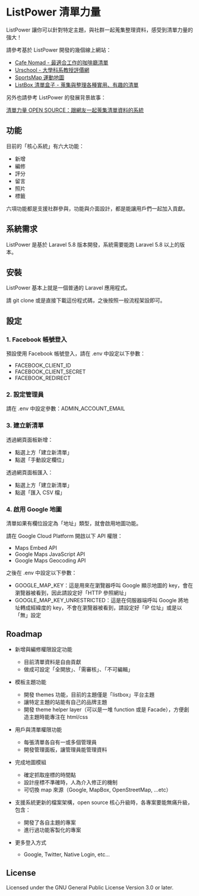 # ListPower 清單力量

ListPower 讓你可以針對特定主題，與社群一起蒐集整理資料，感受到清單力量的強大！

請參考基於 ListPower 開發的幾個線上網站：

- [Cafe Nomad - 最適合工作的咖啡廳清單](https://cafenomad.tw/)
- [Urschool - 大學科系教授評價網](https://urschool.org/)
- [SportsMap 運動地圖](https://isportsmap.com/)
- [ListBox 清單盒子 - 蒐集與整理各種實用、有趣的清單](https://listbox.app/)

另外也請參考 ListPower 的發展背景故事：

[清單力量 OPEN SOURCE：跟網友一起蒐集清單資料的系統](http://blog.turn.tw/?p=3720)

## 功能

目前的「核心系統」有六大功能：

- 新增
- 編修
- 評分
- 留言
- 照片
- 標籤

六項功能都是支援社群參與，功能與介面設計，都是能讓用戶們一起加入貢獻。

## 系統需求

ListPower 是基於 Laravel 5.8 版本開發，系統需要能跑 Laravel 5.8 以上的版本。

## 安裝

ListPower 基本上就是一個普通的 Laravel 應用程式。

請 git clone 或是直接下載這份程式碼，之後按照一般流程架設即可。

## 設定

### 1. Facebook 帳號登入

預設使用 Facebook 帳號登入，請在 .env 中設定以下參數：

- FACEBOOK_CLIENT_ID
- FACEBOOK_CLIENT_SECRET
- FACEBOOK_REDIRECT

### 2. 設定管理員

請在 .env 中設定參數：ADMIN_ACCOUNT_EMAIL

### 3. 建立新清單

透過網頁面板新增：

- 點選上方「建立新清單」
- 點選「手動設定欄位」

透過網頁面板匯入：

- 點選上方「建立新清單」
- 點選「匯入 CSV 檔」

### 4. 啟用 Google 地圖

清單如果有欄位設定為「地址」類型，就會啟用地圖功能。

請在 Google Cloud Platform 開啟以下 API 權限：

- Maps Embed API
- Google Maps JavaScript API
- Google Maps Geocoding API

之後在 .env 中設定以下參數：

- GOOGLE_MAP_KEY：這是用來在瀏覽器呼叫 Google 顯示地圖的 key，會在瀏覽器被看到，因此請設定好「HTTP 參照網址」
- GOOGLE_MAP_KEY_UNRESTRICTED：這是在伺服器端呼叫 Google 將地址轉成經緯度的 key，不會在瀏覽器被看到，請設定好「IP 位址」或是以「無」設定

## Roadmap

- 新增與編修權限設定功能
  - 目前清單資料是自由貢獻
  - 做成可設定「全開放」、「需審核」、「不可編輯」

- 模板主題功能
  - 開發 themes 功能，目前的主題僅是「listbox」平台主題
  - 讓特定主題的站能有自己的品牌主題
  - 開發 theme helper layer（可以是一堆 function 或是 Facade），方便創造主題時能專注在 html/css

- 用戶與清單權限功能
  - 每張清單各自有一或多個管理員
  - 開發管理面板，讓管理員能管理資料

- 完成地圖模組
  - 確定抓取座標的時間點
  - 設計座標不準確時，人為介入修正的機制
  - 可切換 map 來源（Google, MapBox, OpenStreetMap, ...etc）

- 支援系統更新的檔案架構，open source 核心升級時，各專案要能無痛升級，包含：
  - 開發了各自主題的專案
  - 進行過功能客製化的專案

- 更多登入方式
  - Google, Twitter, Native Login, etc...

## License

Licensed under the GNU General Public License Version 3.0 or later.

